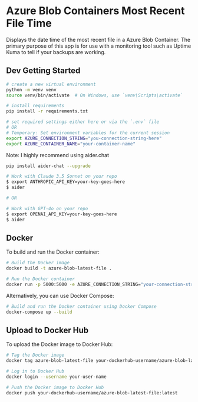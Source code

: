 # Azure Blob Containers Most Recent File Time

Displays the date time of the most recent file in a Azure Blob Container. The primary purpose of this app is for use with a monitoring tool such as Uptime Kuma to tell if your backups are working.

## Dev Getting Started

```bash
# create a new virtual environment
python -m venv venv
source venv/bin/activate  # On Windows, use `venv\Scripts\activate`

# install requirements
pip install -r requirements.txt

# set required settings either here or via the `.env` file
# OR
# Temporary: Set environment variables for the current session
export AZURE_CONNECTION_STRING="you-connection-string-here"
export AZURE_CONTAINER_NAME="your-container-name"
```

Note: I highly recommend using aider.chat

```bash
pip install aider-chat --upgrade

# Work with Claude 3.5 Sonnet on your repo
$ export ANTHROPIC_API_KEY=your-key-goes-here
$ aider

# OR

# Work with GPT-4o on your repo
$ export OPENAI_API_KEY=your-key-goes-here
$ aider 
```

## Docker

To build and run the Docker container:

```bash
# Build the Docker image
docker build -t azure-blob-latest-file .

# Run the Docker container
docker run -p 5000:5000 -e AZURE_CONNECTION_STRING="your-connection-string-here" -e AZURE_CONTAINER_NAME="your-container-name" azure-blob-latest-file
```

Alternatively, you can use Docker Compose:

```bash
# Build and run the Docker container using Docker Compose
docker-compose up --build
```

## Upload to Docker Hub

To upload the Docker image to Docker Hub:

```bash
# Tag the Docker image
docker tag azure-blob-latest-file your-dockerhub-username/azure-blob-latest-file:latest

# Log in to Docker Hub
docker login --username your-user-name

# Push the Docker image to Docker Hub
docker push your-dockerhub-username/azure-blob-latest-file:latest
```
